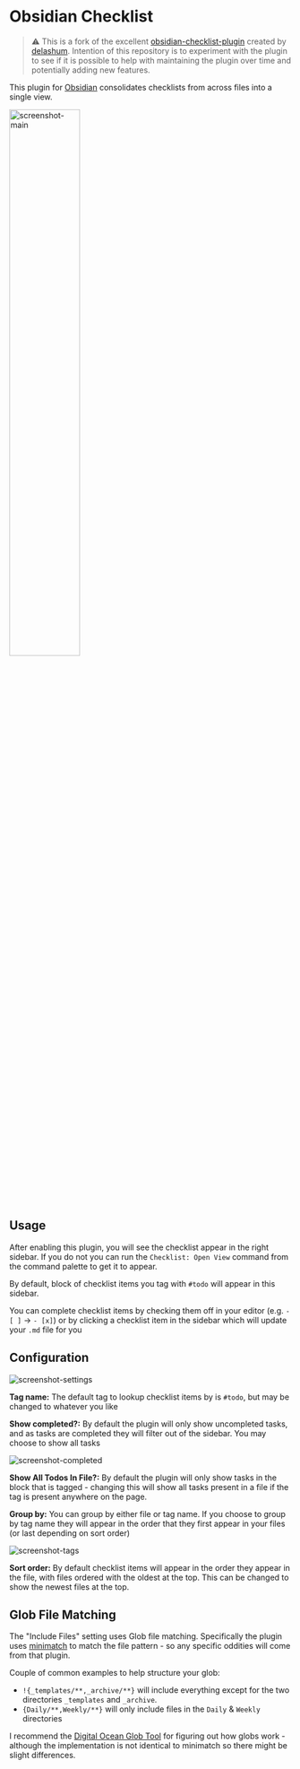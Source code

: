 # Obsidian Checklist

> ⚠️ This is a fork of the excellent [obsidian-checklist-plugin](https://github.com/delashum/obsidian-checklist-plugin) created by [delashum](https://github.com/delashum). Intention of this repository is to experiment with the plugin to see if it is possible to help with maintaining the plugin over time and potentially adding new features.

This plugin for [Obsidian](https://obsidian.md/) consolidates checklists from across files into a single view.

<!-- markdownlint-disable MD033 -->
<img alt="screenshot-main" src="https://raw.githubusercontent.com/joelvaneenwyk/obsidian-checklist/develop/images/screenshot-two-files.png" width="50%"/>

## Usage

After enabling this plugin, you will see the checklist appear in the right sidebar. If you do not you can run the `Checklist: Open View` command from the command palette to get it to appear.

By default, block of checklist items you tag with `#todo` will appear in this sidebar.

You can complete checklist items by checking them off in your editor (e.g. `- [ ]` -> `- [x]`) or by clicking a checklist item in the sidebar which will update your `.md` file for you

## Configuration

![screenshot-settings](https://raw.githubusercontent.com/joelvaneenwyk/obsidian-checklist/develop/images/screenshot-settings.png)

**Tag name:** The default tag to lookup checklist items by is `#todo`, but may be changed to whatever you like

**Show completed?:** By default the plugin will only show uncompleted tasks, and as tasks are completed they will filter out of the sidebar. You may choose to show all tasks

![screenshot-completed](https://raw.githubusercontent.com/joelvaneenwyk/obsidian-checklist/develop/images/screenshot-show-completed.png)

**Show All Todos In File?:** By default the plugin will only show tasks in the block that is tagged - changing this will show all tasks present in a file if the tag is present anywhere on the page.

**Group by:** You can group by either file or tag name. If you choose to group by tag name they will appear in the order that they first appear in your files (or last depending on sort order)

![screenshot-tags](https://raw.githubusercontent.com/joelvaneenwyk/obsidian-checklist/develop/images/screenshot-sub-tag.png)

**Sort order:** By default checklist items will appear in the order they appear in the file, with files ordered with the oldest at the top. This can be changed to show the newest files at the top.

## Glob File Matching

The "Include Files" setting uses Glob file matching. Specifically the plugin uses [minimatch](https://github.com/isaacs/minimatch) to match the file pattern - so any specific oddities will come from that plugin.

Couple of common examples to help structure your glob:

- `!{_templates/**,_archive/**}` will include everything except for the two directories `_templates` and `_archive`.
- `{Daily/**,Weekly/**}` will only include files in the `Daily` & `Weekly` directories

I recommend the [Digital Ocean Glob Tool](https://www.digitalocean.com/community/tools/glob) for figuring out how globs work - although the implementation is not identical to minimatch so there might be slight differences.
